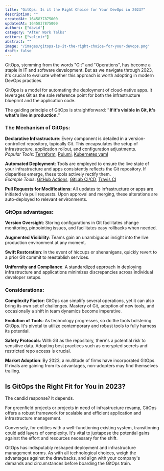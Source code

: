 ```yaml
---
title: "GitOps: Is it the Right Choice for Your DevOps in 2023?"
description: ""
createdAt: 1645837875000
updatedAt: 1645837875000
authors: ["david"]
category: "After Work Talks"
editors: ["velimir"]
abstract: ""
image: "/images/gitops-is-it-the-right-choice-for-your-devops.png"
draft: false
---
```

GitOps, stemming from the words "Git" and "Operations", has become a staple in IT and software development. But as we navigate through 2023, it's crucial to evaluate whether this approach is worth adopting in modern DevOps practices.

GitOps is a model for automating the deployment of cloud-native apps. It leverages Git as the sole reference point for both the infrastructure blueprint and the application code.

The guiding principle of GitOps is straightforward: **"If it's visible in Git, it's what's live in production."**

### The Mechanism of GitOps:

**Declarative Infrastructure**: Every component is detailed in a version-controlled repository, typically Git. This encapsulates the setup of infrastructure, application rollout, and configuration adjustments.  
   *Popular Tools*: [Terraform](https://www.terraform.io/), [Pulumi](https://www.pulumi.com/), [Kubernetes yaml](https://www.pulumi.com/)

**Automated Deployment**: Tools are employed to ensure the live state of your infrastructure and apps consistently reflects the Git repository. If disparities emerge, these tools actively rectify them.  
   *Example Tools*: [GitHub Actions](https://github.com/features/actions), [GitLab CI/CD](https://about.gitlab.com/solutions/continuous-integration/), [Travis CI](https://www.travis-ci.com/)

**Pull Requests for Modifications**: All updates to infrastructure or apps are initiated via pull requests. Upon approval and merging, these alterations are auto-deployed to relevant environments.


### GitOps advantages:

**Version Oversight**: Storing configurations in Git facilitates change monitoring, pinpointing issues, and facilitates easy rollbacks when needed.

**Augmented Visibility**: Teams gain an unambiguous insight into the live production environment at any moment.

**Swift Restoration**: In the event of hiccups or shenanigans, quickly revert to a prior Git commit to reestablish services.

**Uniformity and Compliance**: A standardized approach in deploying infrastructure and applications minimizes discrepancies across individual developer setups.


### Considerations:

**Complexity Factor**: GitOps can simplify several operations, yet it can also bring its own set of challenges. Mastery of Git, adoption of new tools, and occasionally a shift in team dynamics become imperative.

**Evolution of Tools**: As technology progresses, so do the tools bolstering GitOps. It's pivotal to utilize contemporary and robust tools to fully harness its potential.

**Safety Protocols**: With Git as the repository, there's a potential risk to sensitive data. Adopting best practices such as encrypted secrets and restricted repo access is crucial.

**Market Adoption**: By 2023, a multitude of firms have incorporated GitOps. If rivals are gaining from its advantages, non-adopters may find themselves trailing.

## Is GitOps the Right Fit for You in 2023?

The candid response? It depends.

For greenfield projects or projects in need of infrastructure revamp, GitOps offers a robust framework for scalable and efficient application and infrastructure management.

Conversely, for entities with a well-functioning existing system, transitioning could add layers of complexity. It's vital to juxtapose the potential gains against the effort and resources necessary for the shift.

GitOps has indisputably reshaped deployment and infrastructure management norms. As with all technological choices, weigh the advantages against the drawbacks, and align with your company's demands and circumstances before boarding the GitOps train.
